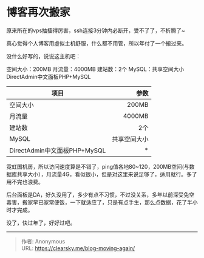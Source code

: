 # 博客再次搬家


原来所在的vps抽搐得厉害，ssh连接3分钟内必断开，受不了了，不折腾了~

真心觉得个人博客用虚拟主机舒服，什么都不用管，所以年付了一个搬过来。

没什么好写的，说说这主机吧：

空间大小：200MB
月流量：4000MB
建站数：2个
MySQL：共享空间大小
DirectAdmin中文面板PHP+MySQL

|   项目  |   参数  |
|   --------    |   -----:  |
|   空间大小     |  200MB   |
|   月流量       | 4000MB  |
|   建站数       | 2个  |
|   MySQL      |    共享空间大小  |
|   DirectAdmin中文面板PHP+MySQL    |   *   |

霓虹国机房，所以访问速度算是不错了，ping值各地80~120，200MB空间(与数据库共享大小），月流量4G，看似很小，但是对这里来说足够了，适用就行。多了用不完也浪费。

后台面板是DA，好久没用了，多少有点不习惯，不过没关系，多年以前深受免空毒害，搬家早已家常便饭，一下就适应了，只是有点手生，那么点数据，花了半小时才完成。

没了，快过年了，好好过吧。


---

> 作者: Anonymous  
> URL: https://clearsky.me/blog-moving-again/  

